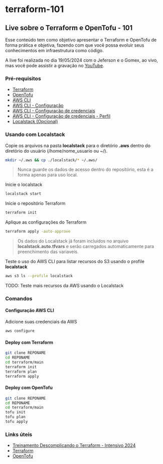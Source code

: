 # terraform-101

## Live sobre o Terraform e OpenTofu - 101
Esse conteúdo tem como objetivo apresentar o Terraform e OpenTofu de forma prática e objetiva, fazendo com que você possa evoluir seus conhecimentos em infraestrutura como código.

A live foi realizada no dia 19/05/2024 com o Jeferson e o Gomex, ao vivo, mas você pode assistir a gravação no [YouTube](https://www.youtube.com/watch?v=HSaaD2wpgTk).

### Pré-requisitos

- [Terraform](https://www.terraform.io/downloads.html)
- [OpenTofu](https://opentofu.org/docs/intro/install/)
- [AWS CLI](https://docs.aws.amazon.com/cli/latest/userguide/install-cliv2.html)
- [AWS CLI - Configuração](https://docs.aws.amazon.com/cli/latest/userguide/cli-configure-quickstart.html)
- [AWS CLI - Configuração de credenciais](https://docs.aws.amazon.com/cli/latest/userguide/cli-configure-files.html)
- [AWS CLI - Configuração de credenciais - Perfil](https://docs.aws.amazon.com/cli/latest/userguide/cli-configure-profiles.html)
- [Localstack (Opcional)](https://docs.localstack.cloud/getting-started/installation/)

### Usando com Localstack

Copie os arquivos na pasta **localstack** para o diretório **.aws** dentro do diretório do usuário (/home/nome_usuario ou ~/).

```bash
mkdir ~/.aws && cp ./localstack/* ~/.aws/
```

> Nunca guarde os dados de acesso dentro do repositório, esta é a forma apenas para uso local.

Inicie o localstack

```bash
localstack start
```

Inicie o repositório Terraform

```bash
terraform init
```

Aplique as configurações do Terraform

```bash
terraform apply -auto-approve
```

> Os dados do Localstack já foram incluídos no arquivo **localstack.auto.tfvars** e serão carregados automaticamente para preenchimento das variaveis.

Teste o uso do AWS CLI para listar recursos do S3 usando o profile **localstack**

```bash
aws s3 ls --profile localstack
```

TODO: Teste mais recursos da AWS usando o Localstack

### Comandos

#### Configuração AWS CLI
Adicione suas credenciais da AWS

```bash
aws configure
```
#### Deploy com Terraform

```bash
git clone REPONAME
cd REPONAME
cd terraform/main
terraform init
terraform plan
terraform apply
```

#### Deploy com OpenTofu

```bash
git clone REPONAME
cd REPONAME
cd terraform/main
tofu init
tofu plan
tofu apply
```

### Links úteis

 - [Treinamento Descomplicando o Terraform - Intensivo 2024](https://www.linuxtips.io/treinamento-terraform-2024)
 - [Terraform](https://www.terraform.io/)
 - [OpenTofu](https://opentofu.org/)
